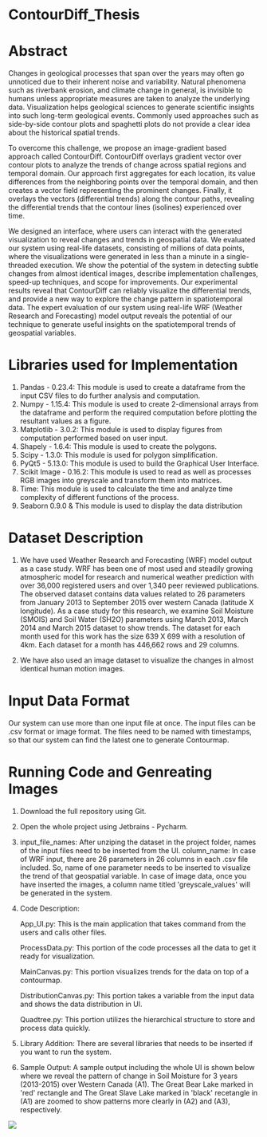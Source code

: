 # ContourDiff_Thesis
# Abstract
Changes in geological processes that span over the years may often go unnoticed due to their inherent noise and variability. Natural phenomena such as riverbank erosion, and climate change in general, is invisible to humans unless appropriate measures are taken to analyze the underlying data. Visualization helps geological
sciences to generate scientific insights into such long-term geological events. Commonly used approaches such as side-by-side contour plots and spaghetti plots do not provide a clear idea about the historical spatial trends.

To overcome this challenge, we propose an image-gradient based approach called ContourDiff. ContourDiff overlays gradient vector over contour plots to analyze the trends of change across spatial regions and temporal domain. Our approach first aggregates for each location, its value differences from the neighboring points over the temporal domain, and then creates a vector field representing the prominent changes. Finally, it overlays the vectors (differential trends) along the contour paths, revealing the differential trends that the contour lines (isolines) experienced over time.

We designed an interface, where users can interact with the generated visualization to reveal changes and trends in geospatial data. We evaluated our system using real-life datasets, consisting of millions of data points, where the visualizations were generated in less than a minute in a single-threaded execution. We show the potential of the system in detecting subtle changes from almost identical images, describe implementation challenges, speed-up techniques, and scope for improvements. Our experimental results reveal that ContourDiff can reliably visualize the differential trends, and provide a new way to explore the change pattern in spatiotemporal data. The expert evaluation of our system using real-life WRF (Weather Research and Forecasting) model output reveals the potential of our technique to generate useful insights on the spatiotemporal trends of geospatial variables.

# Libraries used for Implementation
1. Pandas - 0.23.4: This module is used to create a dataframe from the input CSV files to do further analysis and computation.
2. Numpy - 1.15.4: This module is used to create 2-dimensional arrays from the dataframe and perform the required computation before plotting the resultant values as a figure.
3. Matplotlib - 3.0.2: This module is used to display figures from computation performed based on user input.
4. Shapely - 1.6.4: This module is used to create the polygons.
5. Scipy - 1.3.0: This module is used for polygon simplification.
6. PyQt5 - 5.13.0: This module is used to build the Graphical User Interface.
7. Scikit Image - 0.16.2: This module is used to read as well as processes RGB images into greyscale and transform them into matrices.
8. Time: This module is used to calculate the time and analyze time complexity of different functions of the process.
9. Seaborn 0.9.0 & This module is used to display the data distribution

# Dataset Description
1. We have used Weather Research and Forecasting (WRF) model output as a case study. WRF has been one of most used and steadily growing atmospheric model for research and numerical weather prediction with over 36,000 registered users and over 1,340 peer reviewed publications. The observed dataset contains data values related to 26 parameters from January 2013 to September 2015 over western Canada (latitude X longitude). As a case study for this research, we examine Soil Moisture (SMOIS) and Soil Water (SH2O) parameters using March 2013, March 2014 and March 2015 dataset to show trends. The dataset for each month used for this work has the size 639 X 699 with a resolution of 4km. Each dataset for a month has 446,662 rows and 29 columns. 

2. We have also used an image dataset to visualize the changes in almost identical human motion images. 


# Input Data Format
Our system can use more than one input file at once. The input files can be .csv format or image format. The files need to be named with timestamps, so that our system can find the latest one to generate Contourmap. 

# Running Code and Genreating Images
1. Download the full repository using Git.
2. Open the whole project using Jetbrains - Pycharm. 
3. input_file_names: After unziping the dataset in the project folder, names of the input files need to be inserted from the UI.
column_name: In case of WRF input, there are 26 parameters in 26 columns in each .csv file included. So, name of one parameter needs to be inserted to visualize the trend of that geospatial variable. In case of image data, once you have inserted the images, a column name titled 'greyscale_values' will be generated in the system.
4. Code Description: 

   App_UI.py: This is the main application that takes command from the users and calls other files. 
   
   ProcessData.py: This portion of the code processes all the data to get it ready for visualization.
   
   MainCanvas.py: This portion visualizes trends for the data on top of a contourmap.
   
   DistributionCanvas.py: This portion takes a variable from the input data and shows the data distribution in UI.
   
   Quadtree.py: This portion utilizes the hierarchical structure to store and process data quickly. 
   
5. Library Addition:
There are several libraries that needs to be inserted if you want to run the system. 
6. Sample Output: 
A sample output including the whole UI is shown below where we reveal the pattern of change in Soil Moisture for 3 years (2013-2015) over Western Canada (A1). The Great Bear Lake marked in 'red' rectangle and The Great Slave Lake marked in 'black' recetangle in (A1) are zoomed to show patterns more clearly in (A2) and (A3), respectively. 

![](SMOIS)<!-- -->
   
   






